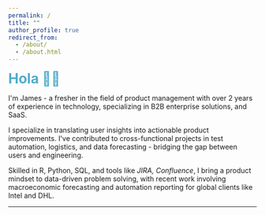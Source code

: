 ```yaml
---
permalink: /
title: ""
author_profile: true
redirect_from:
  - /about/
  - /about.html
---
```


<span id="greeting" style="display: inline-block; transition: opacity 0.5s ease-in-out; font-size: 2em; font-weight: bold; color: #52adc8;">Hola 👋🏻</span>

I'm James - a fresher in the field of product management with over 2 years of experience in technology, specializing in B2B enterprise solutions, and SaaS.

I specialize in translating user insights into actionable product improvements. I've contributed to cross-functional projects in test automation, logistics, and data forecasting - bridging the gap between users and engineering.

Skilled in R, Python, SQL, and tools like <i>JIRA, Confluence</i>, I bring a product mindset to data-driven problem solving, with recent work involving macroeconomic forecasting and automation reporting for global clients like Intel and DHL.

---

<script>
const greetings = ["Hola 👋🏻", "Xin chào 👋🏻", "Hello 👋🏻", "你好 👋🏻", "Hallo 👋🏻"];
let idx = 0;
const greetingElement = document.getElementById("greeting");

function updateGreeting() {
  greetingElement.style.opacity = "0";
  setTimeout(() => {
    greetingElement.textContent = greetings[idx];
    greetingElement.style.opacity = "1";
    idx = (idx + 1) % greetings.length;
  }, 500);
}

setInterval(updateGreeting, 1500);
</script>

